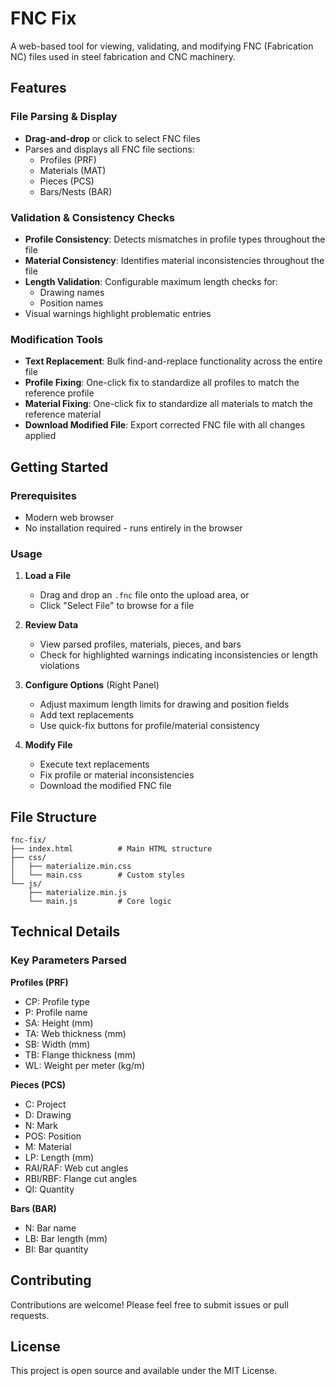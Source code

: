 # FNC Fix

A web-based tool for viewing, validating, and modifying FNC (Fabrication NC) files used in steel fabrication and CNC machinery.

## Features

### File Parsing & Display
- **Drag-and-drop** or click to select FNC files
- Parses and displays all FNC file sections:
  - Profiles (PRF)
  - Materials (MAT)
  - Pieces (PCS)
  - Bars/Nests (BAR)

### Validation & Consistency Checks
- **Profile Consistency**: Detects mismatches in profile types throughout the file
- **Material Consistency**: Identifies material inconsistencies throughout the file
- **Length Validation**: Configurable maximum length checks for:
  - Drawing names
  - Position names
- Visual warnings highlight problematic entries

### Modification Tools
- **Text Replacement**: Bulk find-and-replace functionality across the entire file
- **Profile Fixing**: One-click fix to standardize all profiles to match the reference profile
- **Material Fixing**: One-click fix to standardize all materials to match the reference material
- **Download Modified File**: Export corrected FNC file with all changes applied

## Getting Started

### Prerequisites
- Modern web browser
- No installation required - runs entirely in the browser

### Usage

1. **Load a File**
   - Drag and drop an `.fnc` file onto the upload area, or
   - Click "Select File" to browse for a file

2. **Review Data**
   - View parsed profiles, materials, pieces, and bars
   - Check for highlighted warnings indicating inconsistencies or length violations

3. **Configure Options** (Right Panel)
   - Adjust maximum length limits for drawing and position fields
   - Add text replacements
   - Use quick-fix buttons for profile/material consistency

4. **Modify File**
   - Execute text replacements
   - Fix profile or material inconsistencies
   - Download the modified FNC file

## File Structure

```
fnc-fix/
├── index.html          # Main HTML structure
├── css/
│   ├── materialize.min.css
│   └── main.css        # Custom styles
└── js/
    ├── materialize.min.js
    └── main.js         # Core logic
```

## Technical Details

### Key Parameters Parsed

**Profiles (PRF)**
- CP: Profile type
- P: Profile name
- SA: Height (mm)
- TA: Web thickness (mm)
- SB: Width (mm)
- TB: Flange thickness (mm)
- WL: Weight per meter (kg/m)

**Pieces (PCS)**
- C: Project
- D: Drawing
- N: Mark
- POS: Position
- M: Material
- LP: Length (mm)
- RAI/RAF: Web cut angles
- RBI/RBF: Flange cut angles
- QI: Quantity

**Bars (BAR)**
- N: Bar name
- LB: Bar length (mm)
- BI: Bar quantity

## Contributing

Contributions are welcome! Please feel free to submit issues or pull requests.

## License

This project is open source and available under the MIT License.
